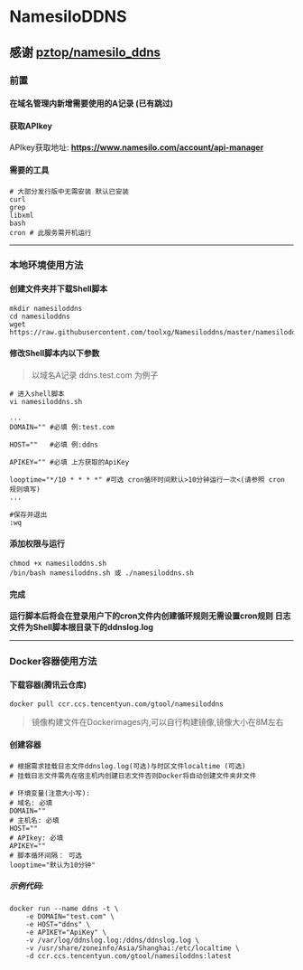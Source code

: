 # NamesiloDDNS

## 感谢 [pztop/namesilo_ddns](https://github.com/pztop/namesilo_ddns)

### 前置
#### 在域名管理内新增需要使用的A记录 (已有跳过)
#### 获取APIkey
APIkey获取地址: **https://www.namesilo.com/account/api-manager**

#### 需要的工具
```
# 大部分发行版中无需安装 默认已安装
curl
grep
libxml
bash
cron # 此服务需开机运行
```

---

### 本地环境使用方法
#### 创建文件夹并下载Shell脚本
```
mkdir namesiloddns
cd namesiloddns
wget https://raw.githubusercontent.com/toolxg/Namesiloddns/master/namesiloddns.sh
```

#### 修改Shell脚本内以下参数
>以域名A记录 ddns.test.com 为例子

```
# 进入shell脚本
vi namesiloddns.sh

...
DOMAIN="" #必填 例:test.com

HOST=""   #必填 例:ddns

APIKEY="" #必填 上方获取的ApiKey

looptime="*/10 * * * *" #可选 cron循环时间默认>10分钟运行一次<(请参照 cron 规则填写)
...

#保存并退出
:wq
```

#### 添加权限与运行
```
chmod +x namesiloddns.sh
/bin/bash namesiloddns.sh 或 ./namesiloddns.sh
```
#### 完成
**运行脚本后将会在登录用户下的cron文件内创建循环规则无需设置cron规则
日志文件为Shell脚本根目录下的ddnslog.log**

---

### Docker容器使用方法
#### 下载容器(腾讯云仓库)
```
docker pull ccr.ccs.tencentyun.com/gtool/namesiloddns
```
>镜像构建文件在Dockerimages内,可以自行构建镜像,镜像大小在8M左右


#### 创建容器
```
# 根据需求挂载日志文件ddnslog.log(可选)与时区文件localtime (可选)
# 挂载日志文件需先在宿主机内创建日志文件否则Docker将自动创建文件夹非文件

# 环境变量(注意大小写):
# 域名: 必填
DOMAIN=""
# 主机名: 必填
HOST=""
# APIkey: 必填
APIKEY=""
# 脚本循环间隔： 可选
looptime="默认为10分钟"
```
##### 示例代码:
```
docker run --name ddns -t \
    -e DOMAIN="test.com" \
    -e HOST="ddns" \
    -e APIKEY="ApiKey" \
    -v /var/log/ddnslog.log:/ddns/ddnslog.log \
    -v /usr/share/zoneinfo/Asia/Shanghai:/etc/localtime \
    -d ccr.ccs.tencentyun.com/gtool/namesiloddns:latest
```
